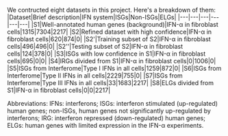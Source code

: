 We contructed eight datasets in this project. Here's a breakdown of them:
|Dataset|Brief description|IFN system|ISGs|Non-ISGs|ELGs|
|---|---|---|---|---|---|
|S1|Well-annotated human genes (background)|IFN-α in fibroblast cells|1315|7304|2217|
|S2|Refined dataset with high confidence|IFN-α in fibroblast cells|620|874|0|
|S2'|Training subset of S2|IFN-α in fibroblast cells|496|496|0|
|S2''|Testing subset of S2|IFN-α in fibroblast cells|124|378|0|
|S3|ISGs with low confidence in S1|IFN-α in fibroblast cells|695|0|0|
|S4|IRGs divided from S1|IFN-α in fibroblast cells|0|1006|0|
|S5|ISGs from Interferome|Type I IFNs in all cells|1259|872|0|
|S6|ISGs from Interferome|Type II IFNs in all cells|2229|755|0|
|S7|ISGs from Interferome|Type III IFNs in all cells|33|1683|2217|
|S8|ELGs divided from S1|IFN-α in fibroblast cells|0|0|2217|

Abbreviations: IFNs: interferons; ISGs: interferon stimulated (up-regulated) human genes; non-ISGs, human genes not significantly up-regulated by interferons; IRG: interferon repressed (down-regulated) human genes; ELGs: human genes with limited expression in the IFN-α experiments.
